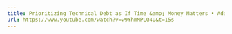 ```yaml
---
title: Prioritizing Technical Debt as If Time &amp; Money Matters • Adam Tornhill
url: https://www.youtube.com/watch?v=w9YhmMPLQ4U&t=15s
---
```

